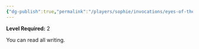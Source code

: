 ```yaml
---
{"dg-publish":true,"permalink":"/players/sophie/invocations/eyes-of-the-rune-keeper/"}
---
```


**Level Required:** 2  


You can read all writing.